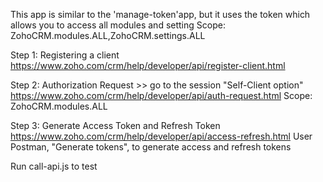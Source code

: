 This app is similar to the 'manage-token'app, but it uses the token which allows you to access all modules and setting 
Scope: ZohoCRM.modules.ALL,ZohoCRM.settings.ALL

Step 1: Registering a client
https://www.zoho.com/crm/help/developer/api/register-client.html

Step 2: Authorization Request >> go to the session "Self-Client option"
https://www.zoho.com/crm/help/developer/api/auth-request.html
Scope: ZohoCRM.modules.ALL

Step 3: Generate Access Token and Refresh Token
https://www.zoho.com/crm/help/developer/api/access-refresh.html
User Postman, "Generate tokens", to generate access and refresh tokens

Run call-api.js to test